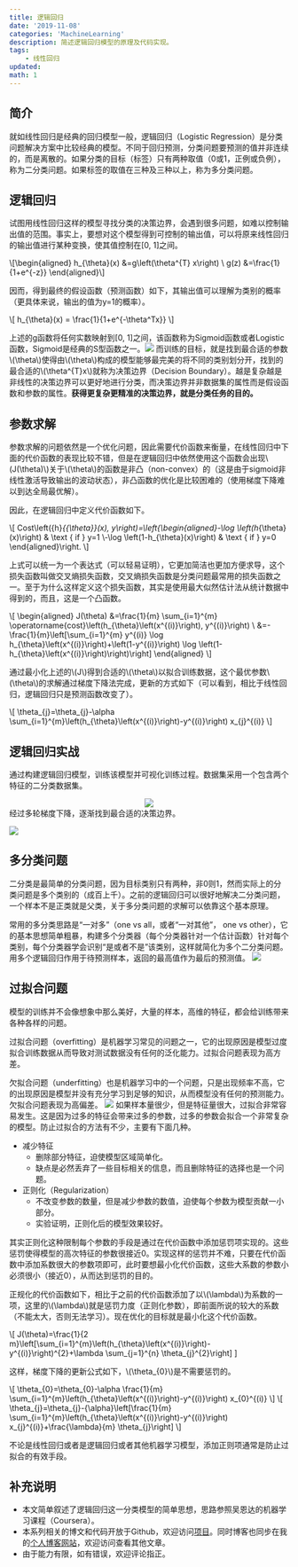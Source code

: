 ```yaml
---
title: 逻辑回归
date: '2019-11-08'
categories: 'MachineLearning'
description: 简述逻辑回归模型的原理及代码实现。
tags: 
    - 线性回归
updated: 
math: 1
---
```


## 简介
就如线性回归是经典的回归模型一般，逻辑回归（Logistic Regression）是分类问题解决方案中比较经典的模型。不同于回归预测，分类问题要预测的值并非连续的，而是离散的。如果分类的目标（标签）只有两种取值（0或1，正例或负例），称为二分类问题。如果标签的取值在三种及三种以上，称为多分类问题。


## 逻辑回归
试图用线性回归这样的模型寻找分类的决策边界，会遇到很多问题，如难以控制输出值的范围。事实上，要想对这个模型得到可控制的输出值，可以将原来线性回归的输出值进行某种变换，使其值控制在[0, 1]之间。

\\[\begin{aligned} h_{\theta}(x) &=g\left(\theta^{T} x\right) \\ g(z) &=\frac{1}{1+e^{-z}} \end{aligned}\\]


因而，得到最终的假设函数（预测函数）如下，其输出值可以理解为类别的概率（更具体来说，输出的值为y=1的概率）。

\\[
h_{\theta}(x) = \frac{1}{1+e^{-\theta^Tx}}
\\]

上述的g函数将任何实数映射到[0, 1]之间，该函数称为Sigmoid函数或者Logistic函数，Sigmoid是经典的S型函数之一。![](/asset/2019-11-08/sigmoid.png)
而训练的目标，就是找到最合适的参数\\(\theta\\)使得由\\(\theta\\)构成的模型能够最完美的将不同的类别划分开，找到的最合适的\\(\theta^{T}x\\)就称为决策边界（Decision Boundary）。越是复杂越是非线性的决策边界可以更好地进行分类，而决策边界并非数据集的属性而是假设函数和参数的属性。**获得更复杂更精准的决策边界，就是分类任务的目的。**


## 参数求解
参数求解的问题依然是一个优化问题，因此需要代价函数来衡量，在线性回归中下面的代价函数的表现比较不错，但是在逻辑回归中依然使用这个函数会出现\\(J(\theta)\\)关于\\(\theta\\)的函数是非凸（non-convex）的（这是由于sigmoid非线性激活导致输出的波动状态），非凸函数的优化是比较困难的（使用梯度下降难以到达全局最优解）。

因此，在逻辑回归中定义代价函数如下。

\\[
Cost\left({h}_{{\theta}}(x), y\right)=\left\{\begin{aligned}-\log \left(h_{\theta}(x)\right) & \text { if } y=1 \\-\log \left(1-h_{\theta}(x)\right) & \text { if } y=0 \end{aligned}\right.
\\]

上式可以统一为一个表达式（可以轻易证明），它更加简洁也更加方便求导，这个损失函数叫做交叉熵损失函数，交叉熵损失函数是分类问题最常用的损失函数之一。至于为什么这样定义这个损失函数，其实是使用最大似然估计法从统计数据中得到的，而且，这是一个凸函数。

\\[
\begin{aligned} J(\theta) &=\frac{1}{m} \sum_{i=1}^{m} \operatorname{cost}\left(h_{\theta}\left(x^{(i)}\right), y^{(i)}\right) \\ &=-\frac{1}{m}\left[\sum_{i=1}^{m} y^{(i)} \log h_{\theta}\left(x^{(i)}\right)+\left(1-y^{(i)}\right) \log \left(1-h_{\theta}\left(x^{(i)}\right)\right)\right] \end{aligned}
\\]

通过最小化上述的\\(J\\)得到合适的\\(\theta\\)以拟合训练数据，这个最优参数\\(\theta\\)的求解通过梯度下降法完成，更新的方式如下（可以看到，相比于线性回归，逻辑回归只是预测函数改变了）。

\\[
\theta_{j}=\theta_{j}-\alpha \sum_{i=1}^{m}\left(h_{\theta}\left(x^{(i)}\right)-y^{(i)}\right) x_{j}^{(i)}
\\]

## 逻辑回归实战
通过构建逻辑回归模型，训练该模型并可视化训练过程。数据集采用一个包含两个特征的二分类数据集。

<div align="center"> <img src ="/asset/2019-11-08/data.png"/></div>
经过多轮梯度下降，逐渐找到最合适的决策边界。

![](/asset/2019-11-08/rst.gif)


## 多分类问题
二分类是最简单的分类问题，因为目标类别只有两种，非0则1，然而实际上的分类问题是多个类别的（成百上千）。之前的逻辑回归可以很好地解决二分类问题，一个样本不是正类就是父类，关于多分类问题的求解可以依靠这个基本原理。

常用的多分类思路是“一对多”（one vs all，或者“一对其他”， one vs other），它的基本思想简单粗暴，构建多个分类器（每个分类器针对一个估计函数）针对每个类别，每个分类器学会识别“是或者不是”该类别，这样就简化为多个二分类问题。用多个逻辑回归作用于待预测样本，返回的最高值作为最后的预测值。
![](/asset/2019-11-08/onevsall.jpeg)


## 过拟合问题
模型的训练并不会像想象中那么美好，大量的样本，高维的特征，都会给训练带来各种各样的问题。

过拟合问题（overfitting）是机器学习常见的问题之一，它的出现原因是模型过度拟合训练数据从而导致对测试数据没有任何的泛化能力。过拟合问题表现为高方差。

欠拟合问题（underfitting）也是机器学习中的一个问题，只是出现频率不高，它的出现原因是模型并没有充分学习到足够的知识，从而模型没有任何的预测能力。欠拟合问题表现为高偏差。
![](/asset/2019-11-08/overfit.png)
如果样本量很少，但是特征量很大，过拟合非常容易发生。这是因为过多的特征会带来过多的参数，过多的参数会拟合一个非常复杂的模型。防止过拟合的方法有不少，主要有下面几种。
- 减少特征
  - 删除部分特征，迫使模型区域简单化。
  - 缺点是必然丢弃了一些目标相关的信息，而且删除特征的选择也是一个问题。
- 正则化（Regularization）
  - 不改变参数的数量，但是减少参数的数值，迫使每个参数为模型贡献一小部分。
  - 实验证明，正则化后的模型效果较好。

其实正则化这种限制每个参数的手段是通过在代价函数中添加惩罚项实现的。这些惩罚使得模型的高次特征的参数很接近0。实现这样的惩罚并不难，只要在代价函数中添加系数很大的参数项即可，此时要想最小化代价函数，这些大系数的参数小必须很小（接近0），从而达到惩罚的目的。

正规化的代价函数如下，相比于之前的代价函数添加了以\\(\lambda\\)为系数的一项，这里的\\(\lambda\\)就是惩罚力度（正则化参数），即前面所说的较大的系数（不能太大，否则无法学习）。现在优化的目标就是最小化这个代价函数。

\\[
J(\theta)=\frac{1}{2 m}\left[\sum_{i=1}^{m}\left(h_{\theta}\left(x^{(i)}\right)-y^{(i)}\right)^{2}+\lambda \sum_{j=1}^{n} \theta_{j}^{2}\right]
\]

这样，梯度下降的更新公式如下，\\(\theta_{0}\\)是不需要惩罚的。

\\[
\theta_{0}=\theta_{0}-\alpha \frac{1}{m} \sum_{i=1}^{m}\left(h_{\theta}\left(x^{(i)}\right)-y^{(i)}\right) x_{0}^{(i)}
\\]
\\[
\theta_{j}=\theta_{j}-{\alpha}\left[\frac{1}{m} \sum_{i=1}^{m}\left(h_{\theta}\left(x^{(i)}\right)-y^{(i)}\right) x_{j}^{(i)}+\frac{\lambda}{m} \theta_{j}\right]
\\]

不论是线性回归或者是逻辑回归或者其他机器学习模型，添加正则项通常是防止过拟合的有效手段。


## 补充说明
- 本文简单叙述了逻辑回归这一分类模型的简单思想，思路参照吴恩达的机器学习课程（Coursera）。
- 本系列相关的博文和代码开放于Github，欢迎访问[项目](https://github.com/luanshiyinyang/ML)。同时博客也同步在我的[个人博客网站](https://luanshiyinyang.github.io)，欢迎访问查看其他文章。
- 由于能力有限，如有错误，欢迎评论指正。